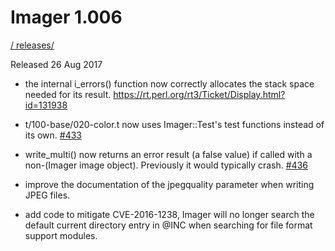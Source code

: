 # Imager 1.006

[ / ](..) [releases/](./)

Released 26 Aug 2017

- the internal i_errors() function now correctly allocates the stack space needed for its result. https://rt.perl.org/rt3/Ticket/Display.html?id=131938

- t/100-base/020-color.t now uses Imager::Test's test functions instead of its own. [#433](https://github.com/tonycoz/imager/issues/433)

- write_multi() now returns an error result (a false value) if called with a non-(Imager image object). Previously it would typically crash. [#436](https://github.com/tonycoz/imager/issues/436)

- improve the documentation of the jpegquality parameter when writing JPEG files.

- add code to mitigate CVE-2016-1238, Imager will no longer search the default current directory entry in @INC when searching for file format support modules.